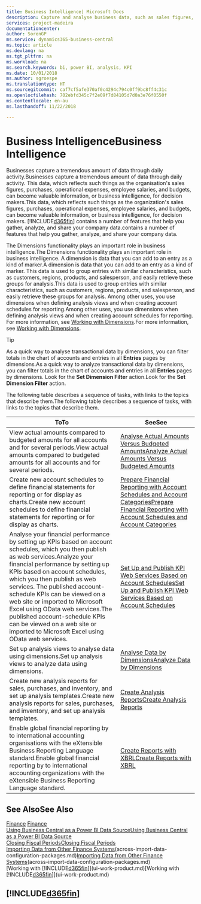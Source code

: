 ```yaml
---
title: Business Intelligence| Microsoft Docs
description: Capture and analyse business data, such as sales figures, purchases, operational expenses, employee salaries, and budgets, that can be valuable information for business intelligence or for decision making.
services: project-madeira
documentationcenter: 
author: SorenGP
ms.service: dynamics365-business-central
ms.topic: article
ms.devlang: na
ms.tgt_pltfrm: na
ms.workload: na
ms.search.keywords: bi, power BI, analysis, KPI
ms.date: 10/01/2018
ms.author: sgroespe
ms.translationtype: HT
ms.sourcegitcommit: caf7cf5afe370af0c4294c794c0ff9bc8ff4c31c
ms.openlocfilehash: 702ebfd345c7f2e09f7d84105d7d0a3e76f0550f
ms.contentlocale: en-au
ms.lasthandoff: 11/22/2018

---
```

# <a name="business-intelligence"></a><span data-ttu-id="4842b-103">Business Intelligence</span><span class="sxs-lookup"><span data-stu-id="4842b-103">Business Intelligence</span></span>
<span data-ttu-id="4842b-104">Businesses capture a tremendous amount of data through daily activity.</span><span class="sxs-lookup"><span data-stu-id="4842b-104">Businesses capture a tremendous amount of data through daily activity.</span></span> <span data-ttu-id="4842b-105">This data, which reflects such things as the organisation's sales figures, purchases, operational expenses, employee salaries, and budgets, can become valuable information, or business intelligence, for decision makers.</span><span class="sxs-lookup"><span data-stu-id="4842b-105">This data, which reflects such things as the organization's sales figures, purchases, operational expenses, employee salaries, and budgets, can become valuable information, or business intelligence, for decision makers.</span></span> [!INCLUDE[d365fin](includes/d365fin_md.md)] <span data-ttu-id="4842b-106">contains a number of features that help you gather, analyze, and share your company data.</span><span class="sxs-lookup"><span data-stu-id="4842b-106">contains a number of features that help you gather, analyze, and share your company data.</span></span>

<span data-ttu-id="4842b-107">The Dimensions functionality plays an important role in business intelligence.</span><span class="sxs-lookup"><span data-stu-id="4842b-107">The Dimensions functionality plays an important role in business intelligence.</span></span> <span data-ttu-id="4842b-108">A dimension is data that you can add to an entry as a kind of marker.</span><span class="sxs-lookup"><span data-stu-id="4842b-108">A dimension is data that you can add to an entry as a kind of marker.</span></span> <span data-ttu-id="4842b-109">This data is used to group entries with similar characteristics, such as customers, regions, products, and salesperson, and easily retrieve these groups for analysis.</span><span class="sxs-lookup"><span data-stu-id="4842b-109">This data is used to group entries with similar characteristics, such as customers, regions, products, and salesperson, and easily retrieve these groups for analysis.</span></span> <span data-ttu-id="4842b-110">Among other uses, you use dimensions  when defining analysis views and when creating account schedules for reporting.</span><span class="sxs-lookup"><span data-stu-id="4842b-110">Among other uses, you use dimensions  when defining analysis views and when creating account schedules for reporting.</span></span> <span data-ttu-id="4842b-111">For more information, see [Working with Dimensions](finance-dimensions.md).</span><span class="sxs-lookup"><span data-stu-id="4842b-111">For more information, see [Working with Dimensions](finance-dimensions.md).</span></span>

> [!TIP]
> <span data-ttu-id="4842b-112">As a quick way to analyse transactional data by dimensions, you can filter totals in the chart of accounts and entries in all **Entries** pages by dimensions.</span><span class="sxs-lookup"><span data-stu-id="4842b-112">As a quick way to analyze transactional data by dimensions, you can filter totals in the chart of accounts and entries in all **Entries** pages by dimensions.</span></span> <span data-ttu-id="4842b-113">Look for the **Set Dimension Filter** action.</span><span class="sxs-lookup"><span data-stu-id="4842b-113">Look for the **Set Dimension Filter** action.</span></span>  

<span data-ttu-id="4842b-114">The following table describes a sequence of tasks, with links to the topics that describe them.</span><span class="sxs-lookup"><span data-stu-id="4842b-114">The following table describes a sequence of tasks, with links to the topics that describe them.</span></span>  

| <span data-ttu-id="4842b-115">To</span><span class="sxs-lookup"><span data-stu-id="4842b-115">To</span></span> | <span data-ttu-id="4842b-116">See</span><span class="sxs-lookup"><span data-stu-id="4842b-116">See</span></span> |
| --- | --- |
|<span data-ttu-id="4842b-117">View actual amounts compared to budgeted amounts for all accounts and for several periods.</span><span class="sxs-lookup"><span data-stu-id="4842b-117">View actual amounts compared to budgeted amounts for all accounts and for several periods.</span></span>|[<span data-ttu-id="4842b-118">Analyse Actual Amounts Versus Budgeted Amounts</span><span class="sxs-lookup"><span data-stu-id="4842b-118">Analyze Actual Amounts Versus Budgeted Amounts</span></span>](bi-how-analyze-actual-versus-budget.md)|
|<span data-ttu-id="4842b-119">Create new account schedules to define financial statements for reporting or for display as charts.</span><span class="sxs-lookup"><span data-stu-id="4842b-119">Create new account schedules to define financial statements for reporting or for display as charts.</span></span>|[<span data-ttu-id="4842b-120">Prepare Financial Reporting with Account Schedules and Account Categories</span><span class="sxs-lookup"><span data-stu-id="4842b-120">Prepare Financial Reporting with Account Schedules and Account Categories</span></span>](bi-how-work-account-schedule.md)|
|<span data-ttu-id="4842b-121">Analyse your financial performance by setting up KPIs based on account schedules, which you then publish as web services.</span><span class="sxs-lookup"><span data-stu-id="4842b-121">Analyze your financial performance by setting up KPIs based on account schedules, which you then publish as web services.</span></span> <span data-ttu-id="4842b-122">The published account-schedule KPIs can be viewed on a web site or imported to Microsoft Excel using OData web services.</span><span class="sxs-lookup"><span data-stu-id="4842b-122">The published account-schedule KPIs can be viewed on a web site or imported to Microsoft Excel using OData web services.</span></span>|[<span data-ttu-id="4842b-123">Set Up and Publish KPI Web Services Based on Account Schedules</span><span class="sxs-lookup"><span data-stu-id="4842b-123">Set Up and Publish KPI Web Services Based on Account Schedules</span></span>](bi-how-to-set-up-and-publish-kpi-web-services-based-on-account-schedules.md)|
|<span data-ttu-id="4842b-124">Set up analysis views to analyse data using dimensions.</span><span class="sxs-lookup"><span data-stu-id="4842b-124">Set up analysis views to analyze data using dimensions.</span></span>|[<span data-ttu-id="4842b-125">Analyse Data by Dimensions</span><span class="sxs-lookup"><span data-stu-id="4842b-125">Analyze Data by Dimensions</span></span>](bi-how-analyze-data-dimension.md)|
|<span data-ttu-id="4842b-126">Create new analysis reports for sales, purchases, and inventory, and set up analysis templates.</span><span class="sxs-lookup"><span data-stu-id="4842b-126">Create new analysis reports for sales, purchases, and inventory, and set up analysis templates.</span></span>|[<span data-ttu-id="4842b-127">Create Analysis Reports</span><span class="sxs-lookup"><span data-stu-id="4842b-127">Create Analysis Reports</span></span>](bi-how-create-analysis-views-reports.md)|
|<span data-ttu-id="4842b-128">Enable global financial reporting by to international accounting organisations with the eXtensible Business Reporting Language standard.</span><span class="sxs-lookup"><span data-stu-id="4842b-128">Enable global financial reporting by to international accounting organizations with the eXtensible Business Reporting Language standard.</span></span>|[<span data-ttu-id="4842b-129">Create Reports with XBRL</span><span class="sxs-lookup"><span data-stu-id="4842b-129">Create Reports with XBRL</span></span>](bi-create-reports-with-xbrl.md)|

## <a name="see-also"></a><span data-ttu-id="4842b-130">See Also</span><span class="sxs-lookup"><span data-stu-id="4842b-130">See Also</span></span>
<span data-ttu-id="4842b-131">[Finance](finance.md)  </span><span class="sxs-lookup"><span data-stu-id="4842b-131">[Finance](finance.md)  </span></span>  
[<span data-ttu-id="4842b-132">Using Business Central as a Power BI Data Source</span><span class="sxs-lookup"><span data-stu-id="4842b-132">Using Business Central as a Power BI Data Source</span></span>](across-how-use-financials-data-source-powerbi.md)  
[<span data-ttu-id="4842b-133">Closing Fiscal Periods</span><span class="sxs-lookup"><span data-stu-id="4842b-133">Closing Fiscal Periods</span></span>](year-close-years-periods.md)  
<span data-ttu-id="4842b-134">[Importing Data from Other Finance Systems](across-import-data-configuration-packages.md)(across-import-data-configuration-packages.md)</span><span class="sxs-lookup"><span data-stu-id="4842b-134">[Importing Data from Other Finance Systems](across-import-data-configuration-packages.md)(across-import-data-configuration-packages.md)</span></span>  
<span data-ttu-id="4842b-135">[Working with [!INCLUDE[d365fin](includes/d365fin_md.md)]](ui-work-product.md)</span><span class="sxs-lookup"><span data-stu-id="4842b-135">[Working with [!INCLUDE[d365fin](includes/d365fin_md.md)]](ui-work-product.md)</span></span>

## [!INCLUDE[d365fin](includes/free_trial_md.md)]  
 

